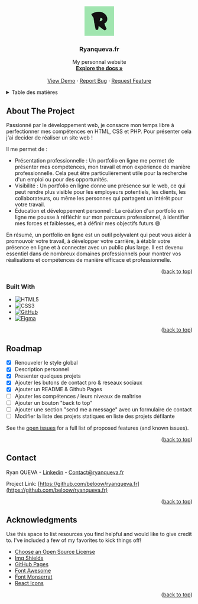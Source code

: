 <!-- Improved compatibility of back to top link: See: https://github.com/othneildrew/Best-README-Template/pull/73 -->
<a name="readme-top"></a>
<!--
*** Thanks for checking out the Best-README-Template. If you have a suggestion
*** that would make this better, please fork the repo and create a pull request
*** or simply open an issue with the tag "enhancement".
*** Don't forget to give the project a star!
*** Thanks again! Now go create something AMAZING! :D
-->



<!-- PROJECT SHIELDS -->
<!--
*** I'm using markdown "reference style" links for readability.
*** Reference links are enclosed in brackets [ ] instead of parentheses ( ).
*** See the bottom of this document for the declaration of the reference variables
*** for contributors-url, forks-url, etc. This is an optional, concise syntax you may use.
*** https://www.markdownguide.org/basic-syntax/#reference-style-links
-->
<!-- [![Contributors][contributors-shield]][contributors-url]
[![Forks][forks-shield]][forks-url]
[![Stargazers][stars-shield]][stars-url]
[![Issues][issues-shield]][issues-url]
[![MIT License][license-shield]][license-url]
[![LinkedIn][linkedin-shield]][linkedin-url] -->



<!-- PROJECT LOGO -->
<br />
<div align="center">
  <a href="https://ryanqueva.fr/">
    <img src="resources/img/icon.png" alt="Logo" width="80" height="80">
  </a>

  <h3 align="center">Ryanqueva.fr</h3>

  <p align="center">
    My personnal website 
    <br />
    <a href="https://github.com/beloow/ryanqueva.fr/index.html"><strong>Explore the docs »</strong></a>
    <br />
    <br />
    <a href="https://beloow.github.io/ryanqueva.fr/">View Demo</a>
    ·
    <a href="https://github.com/beloow/ryanqueva.fr/issues">Report Bug</a>
    ·
    <a href="https://github.com/beloow/ryanqueva.fr/issues">Request Feature</a>
  </p>
</div>



<!-- TABLE OF CONTENTS -->
<details>
  <summary>Table des matières</summary>
  <ol>
    <li>
      <a href="#about-the-project">About The Project</a>
      <ul>
        <li><a href="#built-with">Built With</a></li>
      </ul>
    </li>
    <li><a href="#roadmap">Roadmap</a></li>
    <li><a href="#contact">Contact</a></li>
    <li><a href="#acknowledgments">Acknowledgments</a></li>
  </ol>
</details>



<!-- ABOUT THE PROJECT -->
## About The Project


Passionné par le développement web, je consacre mon temps libre à perfectionner mes compétences en HTML, CSS et PHP. Pour présenter cela j'ai decider de réaliser un site web !

Il me permet de :
* Présentation professionnelle : Un portfolio en ligne me permet de présenter mes compétences, mon travail et mon expérience de manière professionnelle. Cela peut être particulièrement utile pour la recherche d'un emploi ou pour des opportunités.
* Visibilité : Un portfolio en ligne donne une présence sur le web, ce qui peut  rendre plus visible pour les employeurs potentiels, les clients, les collaborateurs, ou même les personnes qui partagent un intérêt pour votre travail.
* Éducation et développement personnel : La création d'un portfolio en ligne me pousse à réfléchir sur mon parcours professionnel, à identifier mes forces et faiblesses, et à définir mes objectifs futurs :smile:

En résumé, un portfolio en ligne est un outil polyvalent qui peut vous aider à promouvoir votre travail, à développer votre carrière, à établir votre présence en ligne et à connecter avec un public plus large. Il est devenu essentiel dans de nombreux domaines professionnels pour montrer vos réalisations et compétences de manière efficace et professionnelle.

<p align="right">(<a href="#readme-top">back to top</a>)</p>



### Built With

<!-- * [![HTML][Next.js]][Next-url]
* [![CSS][React.js]][React-url]
* [![Vue][Vue.js]][Vue-url]
* [![Angular][Angular.io]][Angular-url]
* [![Svelte][Svelte.dev]][Svelte-url]
* [![Laravel][Laravel.com]][Laravel-url] -->
* ![HTML5][html5.com]
* ![CSS3][css3.com]
* [![GitHub][github.com]][github-url]
* [![Figma][figma.com]][figma-url]
<!-- * [![Bootstrap][Bootstrap.com]][Bootstrap-url] -->

<p align="right">(<a href="#readme-top">back to top</a>)</p>

<!-- ROADMAP -->
## Roadmap

- [x] Renouveler le style global
- [x] Description personnel
- [x] Presenter quelques projets
- [x] Ajouter les butons de contact pro & reseaux sociaux
- [x] Ajouter un README & Github Pages
- [ ] Ajouter les compétences / leurs niveaux de maîtrise
- [ ] Ajouter un bouton "back to top"
- [ ] Ajouter une section "send me a message" avec un formulaire de contact
- [ ] Modifier la liste des projets statiques en liste des projets défilante

See the [open issues](https://github.com/beloow/ryanqueva.fr/issues) for a full list of proposed features (and known issues).

<p align="right">(<a href="#readme-top">back to top</a>)</p>


<!-- CONTACT -->
## Contact

Ryan QUEVA - [Linkedin](https://www.linkedin.com/in/ryan-queva) - Contact@ryanqueva.fr

Project Link: [https://github.com/beloow/ryanqueva.fr](https://github.com/beloow/ryanqueva.fr)

<p align="right">(<a href="#readme-top">back to top</a>)</p>



<!-- ACKNOWLEDGMENTS -->
## Acknowledgments

Use this space to list resources you find helpful and would like to give credit to. I've included a few of my favorites to kick things off!

* [Choose an Open Source License](https://choosealicense.com)
* [Img Shields](https://shields.io)
* [GitHub Pages](https://pages.github.com)
* [Font Awesome](https://fontawesome.com)
* [Font Monserrat](https://fonts.google.com/specimen/Montserrat)
* [React Icons](https://react-icons.github.io/react-icons/search)

<p align="right">(<a href="#readme-top">back to top</a>)</p>



<!-- MARKDOWN LINKS & IMAGES -->
<!-- https://www.markdownguide.org/basic-syntax/#reference-style-links -->
[contributors-shield]: https://img.shields.io/github/contributors/othneildrew/Best-README-Template.svg?style=for-the-badge
[contributors-url]: https://github.com/beloow/ryanqueva.fr/contributors
[forks-shield]: https://img.shields.io/github/forks/othneildrew/Best-README-Template.svg?style=for-the-badge
[forks-url]: https://github.com/beloow/ryanqueva.fr/network/members
[stars-shield]: https://img.shields.io/github/stars/othneildrew/Best-README-Template.svg?style=for-the-badge
[stars-url]: https://github.com/othneildrew/Best-README-Template/stargazers
[issues-shield]: https://img.shields.io/github/issues/othneildrew/Best-README-Template.svg?style=for-the-badge
[issues-url]: https://github.com/othneildrew/Best-README-Template/issues
[license-shield]: https://img.shields.io/github/license/othneildrew/Best-README-Template.svg?style=for-the-badge
[license-url]: https://github.com/othneildrew/Best-README-Template/blob/master/LICENSE.txt
[linkedin-shield]: https://img.shields.io/badge/-LinkedIn-black.svg?style=for-the-badge&logo=linkedin&colorB=555
[linkedin-url]: https://www.linkedin.com/in/ryan-queva
[product-screenshot]: resources/img/icon.png
[Next.js]: https://img.shields.io/badge/next.js-000000?style=for-the-badge&logo=nextdotjs&logoColor=white
[Next-url]: https://nextjs.org/
[React.js]: https://img.shields.io/badge/React-20232A?style=for-the-badge&logo=react&logoColor=61DAFB
[React-url]: https://reactjs.org/
[Vue.js]: https://img.shields.io/badge/Vue.js-35495E?style=for-the-badge&logo=vuedotjs&logoColor=4FC08D
[Vue-url]: https://vuejs.org/
[Angular.io]: https://img.shields.io/badge/Angular-DD0031?style=for-the-badge&logo=angular&logoColor=white
[Angular-url]: https://angular.io/
[Svelte.dev]: https://img.shields.io/badge/Svelte-4A4A55?style=for-the-badge&logo=svelte&logoColor=FF3E00
[Svelte-url]: https://svelte.dev/
[Laravel.com]: https://img.shields.io/badge/Laravel-FF2D20?style=for-the-badge&logo=laravel&logoColor=white
[Laravel-url]: https://laravel.com
[Bootstrap.com]: https://img.shields.io/badge/Bootstrap-563D7C?style=for-the-badge&logo=bootstrap&logoColor=white
[Bootstrap-url]: https://getbootstrap.com
[JQuery.com]: https://img.shields.io/badge/jQuery-0769AD?style=for-the-badge&logo=jquery&logoColor=white
[JQuery-url]: https://jquery.com 
[figma.com]: https://img.shields.io/badge/figma-%23F24E1E.svg?style=for-the-badge&logo=figma&logoColor=white
[figma-url]: https://www.figma.com/
[github.com]: https://img.shields.io/badge/github-%23121011.svg?style=for-the-badge&logo=github&logoColor=white
[github-url]: https://www.github.com/
[html5.com]: https://img.shields.io/badge/html5-%23E34F26.svg?style=for-the-badge&logo=html5&logoColor=white
[css3.com]: https://img.shields.io/badge/css3-%231572B6.svg?style=for-the-badge&logo=css3&logoColor=white